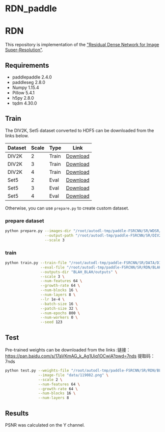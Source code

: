 # RDN_paddle

# RDN

This repository is implementation of the ["Residual Dense Network for Image Super-Resolution"](https://arxiv.org/abs/1802.08797).



## Requirements

- paddlepaddle 2.4.0
- paddleseg    2.8.0
- Numpy 1.15.4
- Pillow 5.4.1
- h5py 2.8.0
- tqdm 4.30.0

## Train

The DIV2K, Set5 dataset converted to HDF5 can be downloaded from the links below.

| Dataset | Scale | Type  | Link                                                         |
| ------- | ----- | ----- | ------------------------------------------------------------ |
| DIV2K   | 2     | Train | [Download](https://www.dropbox.com/s/41sn4eie37hp6rh/DIV2K_x2.h5?dl=0) |
| DIV2K   | 3     | Train | [Download](https://www.dropbox.com/s/4piy2lvhrjb2e54/DIV2K_x3.h5?dl=0) |
| DIV2K   | 4     | Train | [Download](https://www.dropbox.com/s/ie4a6t7f9n5lgco/DIV2K_x4.h5?dl=0) |
| Set5    | 2     | Eval  | [Download](https://www.dropbox.com/s/b7v5vis8duh9vwd/Set5_x2.h5?dl=0) |
| Set5    | 3     | Eval  | [Download](https://www.dropbox.com/s/768b07ncpdfmgs6/Set5_x3.h5?dl=0) |
| Set5    | 4     | Eval  | [Download](https://www.dropbox.com/s/rtu89xyatbb71qv/Set5_x4.h5?dl=0) |

Otherwise, you can use `prepare.py` to create custom dataset.

### prepare dataset

```bash
python prepare.py --images-dir "/root/autodl-tmp/paddle-FSRCNN/SR/WDSR/DIV2K/DIV2K_train_HR" \
                  --output-path "/root/autodl-tmp/paddle-FSRCNN/SR/DIV2K_X3.h5" \
                  --scale 3
```
### train
```bash
python train.py --train-file "/root/autodl-tmp/paddle-FSRCNN/SR/DATA/DIV2K_X3.h5" \
                --eval-file "/root/autodl-tmp/paddle-FSRCNN/SR/RDN/BLAH_BLAH/Set5_x3 .h5" \
                --outputs-dir "BLAH_BLAH/outputs" \
                --scale 3 \
                --num-features 64 \
                --growth-rate 64 \
                --num-blocks 16 \
                --num-layers 8 \
                --lr 1e-4 \
                --batch-size 16 \
                --patch-size 32 \
                --num-epochs 800 \
                --num-workers 0 \
                --seed 123                
```



## Test

Pre-trained weights can be downloaded from the links :链接：https://pan.baidu.com/s/17aVKmAG_k_Ag1Uiq1OCwjA?pwd=7nds 
提取码：7nds

```bash
python test.py --weights-file "/root/autodl-tmp/paddle-FSRCNN/SR/RDN/BLAH_BLAH/outputs/x2/best.pdiparams" \
               --image-file "data/119082.png" \
               --scale 2 \
               --num-features 64 \
               --growth-rate 64 \
               --num-blocks 16 \
               --num-layers 8

```

## Results

PSNR was calculated on the Y channel.



